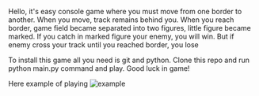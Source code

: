 Hello, it's easy console game where you must move from one
border to another. When you move, track remains behind you.
When you reach border, game field became separated into two
figures, little figure became marked. If you catch in marked
figure your enemy, you will win. But if enemy cross your track
until you reached border, you lose

To install this game all you need is git and python. Clone this
repo and run python main.py command and play. Good luck in game!

Here example of playing
![example](https://github.com/mrtedn21/console_game/assets/23434594/bde356b1-ccdc-440c-8954-15dc81a8fa31)
